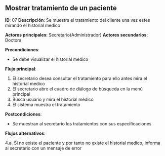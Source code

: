 ## Mostrar tratamiento de un paciente

**ID**: 07
**Descripción**: Se muestra el tratamiento del cliente una vez estes mirando el historial medico

**Actores principales**: Secretario(Administrador)
**Actores secundarios**: Doctora

**Precondiciones**:
* Se debe visualizar el historial medico

**Flujo principal**:
1. El secretario desea consultar el tratamiento para ello antes mira el historial medico
1. El secretario abre el cuadro de diálogo de búsqueda en la menú principal
1. Busca usuario y mira el historial médico
1. El sistema muestra el tratamiento

**Postcondiciones**:

* Se muestran al secretario los tratamientos con sus especificaciones

**Flujos alternativos**:

4.a. Si no existe el paciente y por tanto no existe el historial medico, informa al secretario con un mensaje de error

